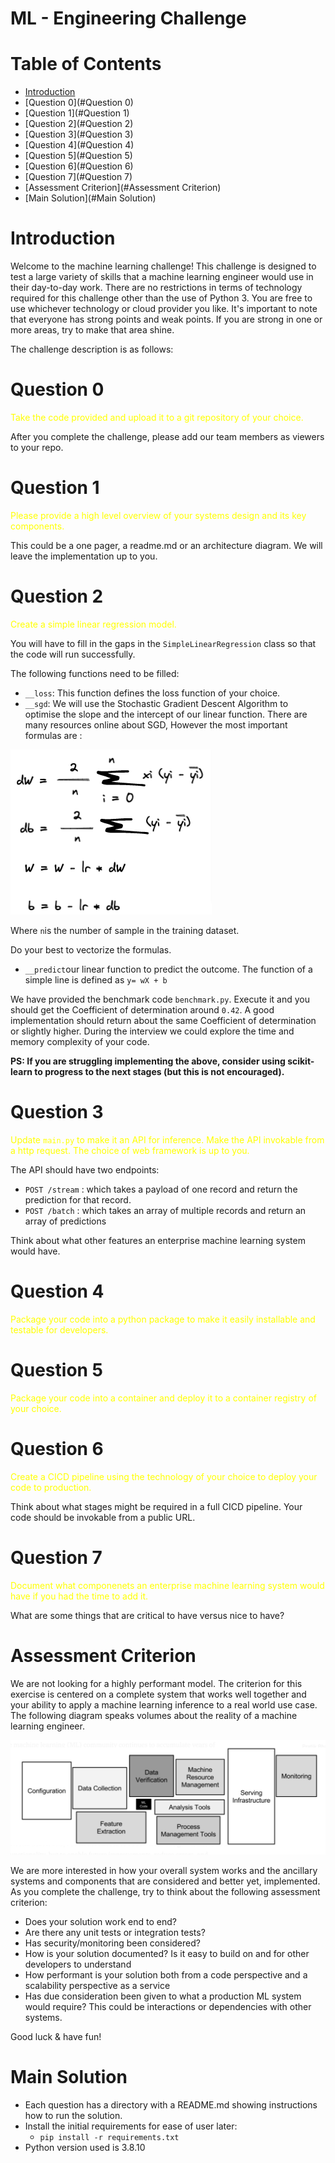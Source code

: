 # ML - Engineering Challenge
# Table of Contents
- [Introduction](#Introduction)
- [Question 0](#Question 0)
- [Question 1](#Question 1)
- [Question 2](#Question 2)
- [Question 3](#Question 3)
- [Question 4](#Question 4)
- [Question 5](#Question 5)
- [Question 6](#Question 6)
- [Question 7](#Question 7)
- [Assessment Criterion](#Assessment Criterion)
- [Main Solution](#Main Solution)

# Introduction

Welcome to the machine learning challenge! This challenge is designed to test a large variety of skills that a machine learning engineer would use in their day-to-day work. There are no restrictions in terms of technology required for this challenge other than the use of Python 3. You are free to use whichever technology or cloud provider you like. It's important to note that everyone has strong points and weak points. If you are strong in one or more areas, try to make that area shine. 

The challenge description is as follows:

# Question 0
<span style="color: yellow"> Take the code provided and upload it to a git repository of your choice.</span>

After you complete the challenge, please add our team members as viewers to your repo.

# Question 1
<span style="color: yellow">Please provide a high level overview of your systems design and its key components. </span>

This could be a one pager, a readme.md or an architecture diagram. We will leave the implementation up to you. 

# Question 2
<span style="color: yellow">  Create a simple linear regression model. </span>

You will have to fill in the gaps in the `SimpleLinearRegression` class so that the code will run successfully.
   
The following functions need to be filled:

-  `__loss`: This function defines the loss function of your choice.
-  `__sgd`: We will use the Stochastic Gradient Descent Algorithm to optimise the slope and the intercept of our linear function. There are many resources online about SGD, However
the most important formulas are :
    
![./question_2/img.png](./question_2/img.png) 

Where `n`is the number of sample in the training dataset. 

Do your best to vectorize the formulas.

-  `__predict`our linear function to predict the outcome. The function of a simple line is defined as `y= wX + b`

We have provided the benchmark code `benchmark.py`. Execute it and you should get the Coefficient of determination around `0.42`.
A good implementation should return about the same Coefficient of determination or slightly higher. During the interview we could explore the time and memory complexity of your code. 

**PS: If you are struggling implementing the above, consider using scikit-learn to progress to the next stages (but this is not encouraged).**

# Question 3
<span style="color: yellow">  Update `main.py` to make it an API for inference. Make the API invokable from a http request. The choice of web framework is up to you. </span>

The API should have two endpoints:
- `POST /stream` : which takes a payload of one record and return the prediction for that record.
- `POST /batch` : which takes an array of multiple records and return an array of predictions

Think about what other features an enterprise machine learning system would have. 

# Question 4
<span style="color: yellow">  Package your code into a python package to make it easily installable and testable for developers. </span>

# Question 5
<span style="color: yellow">  Package your code into a container and deploy it to a container registry of your choice.</span>

# Question 6
<span style="color: yellow">  Create a CICD pipeline using the technology of your choice to deploy your code to production. </span>

Think about what stages might be required in a full CICD pipeline. Your code should be invokable from a public URL.

# Question 7
<span style="color: yellow">  Document what componenets an enterprise machine learning system would have if you had the time to add it. </span>

What are some things that are critical to have versus nice to have?


# Assessment Criterion

We are not looking for a highly performant model. The criterion for this exercise is centered on a complete system that works well together and your ability to apply a machine learning inference to a real world use case. The following diagram speaks volumes about the reality of a machine learning engineer.

![img.png](mlsys.png)

We are more interested in how your overall system works and the ancillary systems and components that are considered and better yet, implemented. As you complete the challenge, try to think about the following assessment criterion:

- Does your solution work end to end?
- Are there any unit tests or integration tests?
- Has security/monitoring been considered? 
- How is your solution documented? Is it easy to build on and for other developers to understand
- How performant is your solution both from a code perspective and a scalability perspective as a service
- Has due consideration been given to what a production ML system would require? This could be interactions or dependencies with other systems.

Good luck & have fun! 

# Main Solution
- Each question has a directory with a README.md showing instructions how to run the solution.
- Install the initial requirements for ease of user later:
  - `pip install -r requirements.txt`
- Python version used is 3.8.10